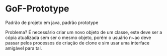 # GoF-Prototype
Padrão de projeto em java, padrão prototype

Problema?
É necessário criar um novo objeto de um classe, este deve ser a cópia atualizada sem ser o mesmo objeto,
porém o usuário n~ao deve passar pelos processos de criação de clone e sim usar uma interface amigável para
tal.

